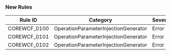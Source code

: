 ﻿### New Rules

Rule ID | Category | Severity | Notes
--------|----------|----------|--------------------
COREWCF_0100 | OperationParameterInjectionGenerator | Error | COREWCF_0100_OperationParameterInjectionGenerator
COREWCF_0101 | OperationParameterInjectionGenerator | Error | COREWCF_0101_OperationParameterInjectionGenerator
COREWCF_0102 | OperationParameterInjectionGenerator | Error | COREWCF_0102_OperationParameterInjectionGenerator

